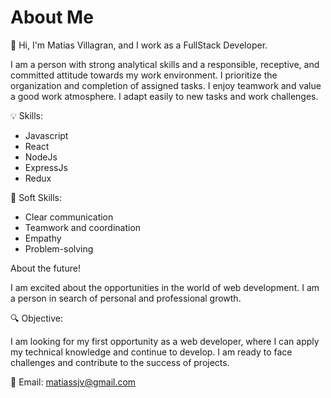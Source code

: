  # About Me

🚀 Hi, I'm Matias Villagran, and I work as a FullStack Developer.

I am a person with strong analytical skills and a responsible, receptive, and committed attitude towards my work environment. I prioritize the organization and completion of assigned tasks. I enjoy teamwork and value a good work atmosphere. I adapt easily to new tasks and work challenges.

💡 Skills:

+ Javascript
+ React
+ NodeJs
+ ExpressJs
+ Redux

🤝 Soft Skills:

* Clear communication
* Teamwork and coordination
* Empathy
* Problem-solving


About the future!

I am excited about the opportunities in the world of web development. I am a person in search of personal and professional growth.

🔍 Objective:

I am looking for my first opportunity as a web developer, where I can apply my technical knowledge and continue to develop. I am ready to face challenges and contribute to the success of projects.


📧 Email: [matiassjv@gmail.com](mailto:matiassjv@gmail.com)
